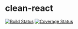 # clean-react
[![Build Status](https://app.travis-ci.com/RenanEduardo/clean-react.svg?branch=master)](https://app.travis-ci.com/RenanEduardo/clean-react)
[![Coverage Status](https://coveralls.io/repos/github/RenanEduardo/clean-react/badge.svg?branch=1.2.0)](https://coveralls.io/github/RenanEduardo/clean-react?branch=1.2.0)
